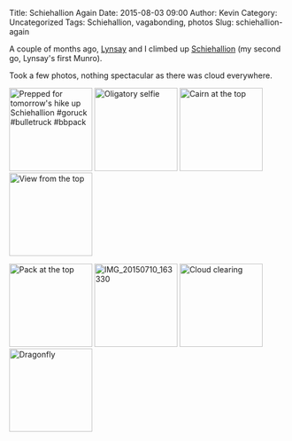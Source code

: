 Title: Schiehallion Again
Date: 2015-08-03 09:00
Author: Kevin
Category: Uncategorized
Tags: Schiehallion, vagabonding, photos
Slug: schiehallion-again

A couple of months ago, [Lynsay](http://lynsayshepherd.com) and I climbed up [Schiehallion](https://en.wikipedia.org/wiki/Schiehallion) (my second go, Lynsay's first Munro).

Took a few photos, nothing spectacular as there was cloud everywhere.

<a data-flickr-embed="true" href="https://www.flickr.com/photos/Kevinisageek/19551024342/in/datetaken/" title="Prepped for tomorrow&#x27;s hike up Schiehallion #goruck #bulletruck #bbpack"><img src="https://farm1.staticflickr.com/457/19551024342_36533c4bba_q.jpg" width="150" height="150" alt="Prepped for tomorrow&#x27;s hike up Schiehallion #goruck #bulletruck #bbpack"></a>
<a data-flickr-embed="true" href="https://www.flickr.com/photos/Kevinisageek/19579725012/in/datetaken/" title="Oligatory selfie"><img src="https://farm1.staticflickr.com/326/19579725012_522861b024_q.jpg" width="150" height="150" alt="Oligatory selfie"></a>
<a data-flickr-embed="true" href="https://www.flickr.com/photos/Kevinisageek/19400027419/in/datetaken/" title="Cairn at the top"><img src="https://farm1.staticflickr.com/258/19400027419_601d4b4588_q.jpg" width="150" height="150" alt="Cairn at the top"></a>
<a data-flickr-embed="true" href="https://www.flickr.com/photos/Kevinisageek/18964047734/in/datetaken/" title="View from the top"><img src="https://farm1.staticflickr.com/380/18964047734_f8cf662fe8_q.jpg" width="150" height="150" alt="View from the top"></a>

<a data-flickr-embed="true" href="https://www.flickr.com/photos/Kevinisageek/18964058624/in/datetaken/" title="Pack at the top"><img src="https://farm1.staticflickr.com/304/18964058624_faf1a1c7dd_q.jpg" width="150" height="150" alt="Pack at the top"></a>
<a data-flickr-embed="true" href="https://www.flickr.com/photos/Kevinisageek/18965739143/in/datetaken/" title="IMG_20150710_163330"><img src="https://farm4.staticflickr.com/3678/18965739143_0997519d81_q.jpg" width="150" height="150" alt="IMG_20150710_163330"></a>
<a data-flickr-embed="true" href="https://www.flickr.com/photos/Kevinisageek/19590947381/in/datetaken/" title="Cloud clearing"><img src="https://farm1.staticflickr.com/457/19590947381_d6ec6f9fdd_q.jpg" width="150" height="150" alt="Cloud clearing"></a>
<a data-flickr-embed="true" href="https://www.flickr.com/photos/Kevinisageek/19586642965/in/datetaken/" title="Dragonfly"><img src="https://farm1.staticflickr.com/437/19586642965_9327b89dfd_q.jpg" width="150" height="150" alt="Dragonfly"></a>